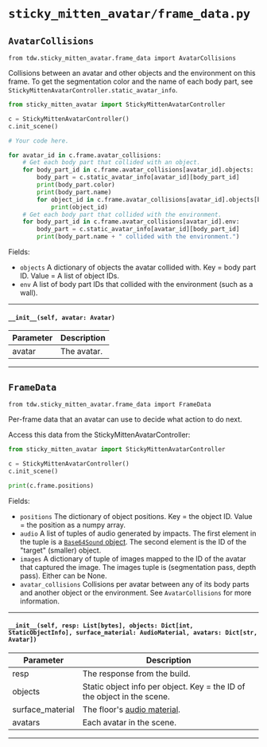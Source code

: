 # `sticky_mitten_avatar/frame_data.py`

## `AvatarCollisions`

`from tdw.sticky_mitten_avatar.frame_data import AvatarCollisions`

Collisions between an avatar and other objects and the environment on this frame.
To get the segmentation color and the name of each body part, see `StickyMittenAvatarController.static_avatar_info`.

```python
from sticky_mitten_avatar import StickyMittenAvatarController

c = StickyMittenAvatarController()
c.init_scene()

# Your code here.

for avatar_id in c.frame.avatar_collisions:
    # Get each body part that collided with an object.
    for body_part_id in c.frame.avatar_collisions[avatar_id].objects:
        body_part = c.static_avatar_info[avatar_id][body_part_id]
        print(body_part.color)
        print(body_part.name)
        for object_id in c.frame.avatar_collisions[avatar_id].objects[body_part_id]:
            print(object_id)
    # Get each body part that collided with the environment.
    for body_part_id in c.frame.avatar_collisions[avatar_id].env:
        body_part = c.static_avatar_info[avatar_id][body_part_id]
        print(body_part.name + " collided with the environment.")
```

Fields:

- `objects` A dictionary of objects the avatar collided with. Key = body part ID. Value = A list of object IDs.
- `env` A list of body part IDs that collided with the environment (such as a wall).

***

#### `__init__(self, avatar: Avatar)`


| Parameter | Description |
| --- | --- |
| avatar | The avatar. |

***

## `FrameData`

`from tdw.sticky_mitten_avatar.frame_data import FrameData`

Per-frame data that an avatar can use to decide what action to do next.

Access this data from the StickyMittenAvatarController:

```python
from sticky_mitten_avatar import StickyMittenAvatarController

c = StickyMittenAvatarController()
c.init_scene()

print(c.frame.positions)
```

Fields:

- `positions` The dictionary of object positions. Key = the object ID. Value = the position as a numpy array.
- `audio` A list of tuples of audio generated by impacts. The first element in the tuple is a [`Base64Sound` object](https://github.com/threedworld-mit/tdw/blob/master/Documentation/python/py_impact.md#base64sound).
          The second element is the ID of the "target" (smaller) object.
- `images` A dictionary of tuple of images mapped to the ID of the avatar that captured the image.
           The images tuple is (segmentation pass, depth pass). Either can be None.
- `avatar_collisions` Collisions per avatar between any of its body parts and another object or the environment.
                      See `AvatarCollisions` for more information.

***

#### `__init__(self, resp: List[bytes], objects: Dict[int, StaticObjectInfo], surface_material: AudioMaterial, avatars: Dict[str, Avatar])`


| Parameter | Description |
| --- | --- |
| resp | The response from the build. |
| objects | Static object info per object. Key = the ID of the object in the scene. |
| surface_material | The floor's [audio material](https://github.com/threedworld-mit/tdw/blob/master/Documentation/python/py_impact.md#audiomaterialenum). |
| avatars | Each avatar in the scene. |

***

